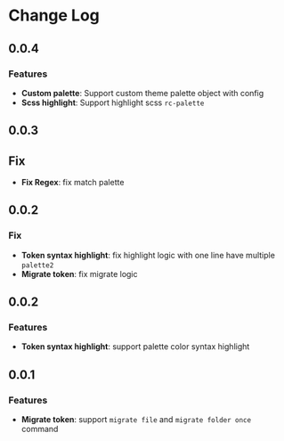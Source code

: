# Change Log

## 0.0.4

### Features

- **Custom palette**: Support custom theme palette object with config
- **Scss highlight**: Support highlight scss `rc-palette`

## 0.0.3

## Fix

- **Fix Regex**: fix match palette

## 0.0.2

### Fix

- **Token syntax highlight**: fix highlight logic with one line have multiple `palette2`
- **Migrate token**: fix migrate logic

## 0.0.2

### Features

- **Token syntax highlight**: support palette color syntax highlight

## 0.0.1

### Features

- **Migrate token**: support `migrate file` and `migrate folder once` command
